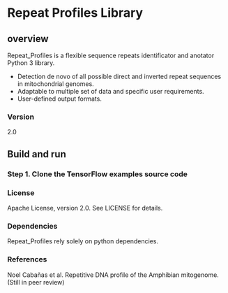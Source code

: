 
# Repeat Profiles Library

## overview
Repeat_Profiles is a flexible sequence repeats identificator and anotator Python 3 library.

  - Detection de novo of all possible direct and inverted repeat sequences in mitochondrial genomes.
  - Adaptable to multiple set of data and specific user requirements.
  - User-defined output formats.

### Version
2.0

## Build and run

### Step 1. Clone the TensorFlow examples source code 

### License

Apache License, version 2.0. See LICENSE for details.

### Dependencies

Repeat_Profiles rely solely on python dependencies.

### References

Noel Cabañas et al. Repetitive DNA profile of the Amphibian mitogenome. (Still in peer review)


